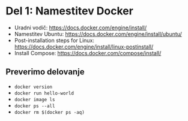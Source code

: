 # Del 1: Namestitev Docker

- Uradni vodič: https://docs.docker.com/engine/install/
- Namestitev Ubuntu: https://docs.docker.com/engine/install/ubuntu/
- Post-installation steps for Linux: https://docs.docker.com/engine/install/linux-postinstall/
- Install Compose: https://docs.docker.com/compose/install/

## Preverimo delovanje
- `docker version`
- `docker run hello-world`
- `docker image ls`
- `docker ps --all`
- `docker rm $(docker ps -aq)`

